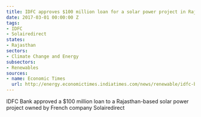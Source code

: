 ```yaml
---
title: IDFC approves $100 million loan for a solar power project in Rajasthan
date: 2017-03-01 00:00:00 Z
tags:
- IDFC
- Solairedirect
states:
- Rajasthan
sectors:
- Climate Change and Energy
subsectors:
- Renewables
sources:
- name: Economic Times
  url: http://energy.economictimes.indiatimes.com/news/renewable/idfc-bank-lends-rs-675-cr-for-rajasthan-solar-project/57303640
---
```


IDFC Bank approved a $100 million loan to a Rajasthan-based solar power project owned by French company Solairedirect
